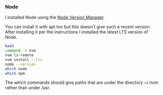 
### Node

I installed Node using the [Node Version Manager](https://github.com/nvm-sh/nvm).

You can install it with apt too but this doesn't give such a recent version.
After installing it per the instructions I installed the latest LTS version of Node.

```bash
bash
command -v nvm
nvm ls-remote
nvm install --lts
node --version
which node
which npm
```

The which commands should give paths that are under the directory ~/.nvm rather than under /usr.